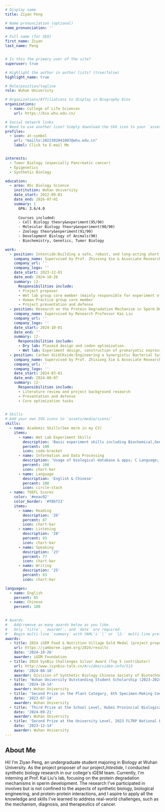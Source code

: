 ```yaml
---
# Display name
title: Ziyan Peng

# Name pronunciation (optional)
name_pronunciation: ''

# Full name (for SEO)
first_name: Ziyan
last_name: Peng


# Is this the primary user of the site?
superuser: true

# Highlight the author in author lists? (true/false)
highlight_name: true

# Role/position/tagline
role: Wuhan University 

# Organizations/Affiliations to display in Biography blox
organizations:
  - name: College of Life Sciences
    url: https://bio.whu.edu.cn/

# Social network links
# Need to use another icon? Simply download the SVG icon to your `assets/media/icons/` folder.
profiles:
  - icon: at-symbol
    url: "mailto:2022302041007@whu.edu.cn"
    label: Click to E-mail Me


interests:
  - Tumor Biology (especially Pancreatic cancer)
  - Epigenetics
  - Synthetic Biology

education:
  - area: BSc Biology Science
    institution: Wuhan University
    date_start: 2022-09-01
    date_end: 2026-07-01
    summary: |
      GPA: 3.6/4.0
      
      Courses included:
      - Cell Biology theory&experiment(95/90)
      - Molecular Biology theory&experiment(90/90)
      - Zoology theory&experiment(91/90)
      - Development Biology of Animals(90)
      - Biochemistry, Genetics, Tumor Biology

work:
  - position: Intestide:Building a safe, robust, and long-acting short peptide drug delivery system in the intestine
    company_name: Supervised by Prof. Zhixiong Xie & Associate Research Professor Lei Bai
    company_url: ''
    company_logo: ''
    date_start: 2023-12-01
    date_end: 2024-10-26
    summary: |2-
      Responsibilities include:
      - Project proposer
      - Wet lab group core member (mainly responsible for experiment of Adhesion module)
      - Human Practice group core member
      - Project presentation and defense
  - position: Research on the Protein Degradation Mechanism in Sperm Development
    company_name: Supervised by Research Professor Kai Liu
    company_url: ''
    company_logo: ''
    date_start: 2024-10-01
    date_end: ''
    summary: |2-
      Responsibilities include:
      - Dry lab: Plasmid design and codon optimization.
      - Wet lab: Experiment design, construction of prokaryotic expression systems for PSMA7 and PSMA8 proteins (antigens), induction and expression; protein purification and validation; antibody validation and purification.
  - position: Carbon diLOCKside:Engineering a Synergistic Bacterial System with Urease and Carbonic Anhydrase for High-Calcium Wastewater Treatment
    company_name: Supervised by Prof. Zhixiong Xie & Associate Research Professor Lei Bai
    company_url: ''
    company_logo: ''
    date_start: 2024-03-01
    date_end: 2024-08-07
    summary: |2-
      Responsibilities include:
      - Literature review and project background research
      - Presentation and defense
      - Core optimization tasks
 

# Skills
# Add your own SVG icons to `assets/media/icons/`
skills:
  - name: Academic Skills(See more in my CV)
    items:
      - name: Wet Lab Experiment Skills
        description: 'Basic experiment skills including Biochemical,Genetic& Cell biological experiment, Anatomy experiment, etc.'
        percent: 100
        icon: code-bracket
      - name: Information and Data Processing
        description: 'Usage of biological database & apps; C Language; graphic making, etc.'
        percent: 100
        icon: chart-bar
      - name: Language
        description: 'English & Chinese'
        percent: 100
        icon: circle-stack
  - name: TOEFL Scores
    color: '#eeac02'
    color_border: '#f0bf23'
    items:
      - name: Reading
        description: '26'
        percent: 87
        icon: chart-bar
      - name: Listening
        description: '28'
        percent: 93
        icon: chart-bar
      - name: Speaking
        description: '23'
        percent: 77
        icon: chart-bar
      - name: Writing
        description: '25'
        percent: 83
        icon: chart-bar

languages:
  - name: English
    percent: 85
  - name: Chinese
    percent: 100

   
# Awards.
#   Add/remove as many awards below as you like.
#   Only `title`, `awarder`, and `date` are required.
#   Begin multi-line `summary` with YAML's `|` or `|2-` multi-line prefix and indent 2 spaces below.
awards:
  - title: 2024 iGEM Food & Nutrition Village Gold Medal (project proposer,Top 5 contributor )
    url: https://jamboree.igem.org/2024/results
    date: '2024-10-26'
    awarder: iGEM Foundation
  - title: 2024 SynBio Challenges Silver Award (Top 5 contributor)
    url: http://www.isynbio-talk.cn/#/video/video-info/513
    date: '2024-08-10'
    awarder: Division of Synthetic Biology Chinese Society of Biotechnology
  - title: 'Wuhan University Outstanding Student Scholarship (2023-2024)'
    date: '2024-10-14'
    awarder: Wuhan University
  - title: 'Second Prize in the Plant Category, 6th Specimen-Making Competition(Specimen archived in the specimem museum of Wuhan university)'
    date: '2023-07-14'
    awarder: Wuhan University
  - title: 'Third Prize at the School Level, Hubei Provincial Biological Experiment Skills Competition for College Students'
    date: '2024-09-21'
    awarder: Wuhan University
  - title: 'Second Prize at the University Level, 2023 FLTRP National English Competition for College Students'
    date: '2023-12-14'
    awarder: Wuhan University
---
```


## About Me

Hi! I'm Ziyan Peng, an undergraduate student majoring in Biology at Wuhan University. As the project proposer of our project,<i>Intestide</i>, I conducted synthetic biology research in our college's iGEM team. Currently, I'm interning at Prof. Kai Liu's lab, focusing on the protein degradation mechanisms in sperm development. The research I've participated in involves but is not confined to the aspects of synthetic biology, biological engineering, and protein-protein interactions, and I aspire to apply all the knowledge and skills I've learned to address real-world challenges, such as the mechanism, diagnosis, and therapeutics of cancer. 

